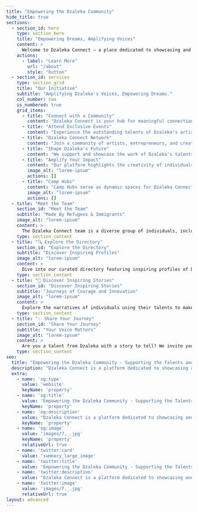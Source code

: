 ```yaml
---
title: "Empowering the Dzaleka Community"
hide_title: true
sections:
  - section_id: hero
    type: section_hero
    title: "Empowering Dreams, Amplifying Voices"
    content: >
      Welcome to Dzaleka Connect – a place dedicated to showcasing and supporting the incredible talents of artists, entrepreneurs, and creators living in the Dzaleka refugee camp.
    actions:
      - label: "Learn More"
        url: "/about"
        style: "button"
  - section_id: services
    type: section_grid
    title: "Our Initiative"
    subtitle: "Amplifying Dzaleka's Voices, Empowering Dreams."
    col_number: two
    is_numbered: true
    grid_items:
      - title: "Connect with a Community"
        content: "Dzaleka Connect is your hub for meaningful connections, whether you're an artist, entrepreneur, or supporter in the Dzaleka refugee camp."
      - title: "Attend Exclusive Events"
        content: "Experience the outstanding talents of Dzaleka's artists, entrepreneurs, and creators through our exclusive events."
      - title: "Dzaleka Connect Network"
        content: "Join a community of artists, entrepreneurs, and creators in Dzaleka refugee camp, leveraging their talents for impactful projects."
      - title: "Shape Dzaleka's Future"
        content: "We support and showcase the work of Dzaleka's talents, providing resources for their growth and success."
      - title: "Amplify Your Impact"
        content: "Our platform highlights the creativity of individuals in Dzaleka refugee camp, sharing their stories on a broader scale."
        image_alt: "lorem-ipsum"
        actions: []
      - title: "Camp Hubs"
        content: "Camp Hubs serve as dynamic spaces for Dzaleka Connect members to collaborate and access resources."
        image_alt: "lorem-ipsum"
        actions: []
  - title: "Meet the Team"
    section_id: "Meet the Team"
    subtitle: "Made By Refugees & Immigrants"
    image_alt: "lorem-ipsum"
    content: >
      The Dzaleka Connect team is a diverse group of individuals, including former refugees and immigrants, working hard to center our vision around the voices and needs of vulnerable people and refugees.
    type: section_content
  - title: "🔍 Explore the Directory"
    section_id: "Explore the Directory"
    subtitle: "Discover Inspiring Profiles"
    image_alt: "lorem-ipsum"
    content: >
      Dive into our curated directory featuring inspiring profiles of Dzaleka's artists, entrepreneurs, and creators. Each profile is a testament to the resilience and ingenuity present within the community.
    type: section_content
  - title: "🎨 Discover Inspiring Stories"
    section_id: "Discover Inspiring Stories"
    subtitle: "Journeys of Courage and Innovation"
    image_alt: "lorem-ipsum"
    content: >
      Explore the narratives of individuals using their talents to make a positive impact in Dzaleka and beyond. These are stories of courage, innovation, and the pursuit of dreams against all odds.
    type: section_content
  - title: "✨ Share Your Journey"
    section_id: "Share Your Journey"
    subtitle: "Your Voice Matters"
    image_alt: "lorem-ipsum"
    content: >
      Are you a talent from Dzaleka with a story to tell? We invite you to submit your profile and join our growing community. Your voice matters, and your story deserves to be heard.
    type: section_content
seo:
  title: "Empowering the Dzaleka Community - Supporting the Talents and Aspirations of Artists, Entrepreneurs, and Creators"
  description: "Dzaleka Connect is a platform dedicated to showcasing and supporting the talented artists, entrepreneurs, and creators living in the Dzaleka refugee camp."
  extra:
    - name: 'og:type'
      value: 'website'
      keyName: 'property'
    - name: 'og:title'
      value: 'Empowering the Dzaleka Community - Supporting the Talents and Aspirations of Artists, Entrepreneurs, and Creators'
      keyName: 'property'
    - name: 'og:description'
      value: "Dzaleka Connect is a platform dedicated to showcasing and supporting the talented artists, entrepreneurs, and creators living in the Dzaleka refugee camp."
      keyName: 'property'
    - name: 'og:image'
      value: 'images/7._.jpg'
      keyName: 'property'
      relativeUrl: true
    - name: 'twitter:card'
      value: 'summary_large_image'
    - name: 'twitter:title'
      value: 'Empowering the Dzaleka Community - Supporting the Talents and Aspirations of Artists, Entrepreneurs, and Creators'
    - name: 'twitter:description'
      value: "Dzaleka Connect is a platform dedicated to showcasing and supporting the talented artists, entrepreneurs, and creators living in the Dzaleka refugee camp."
    - name: 'twitter:image'
      value: 'images/7._.jpg'
      relativeUrl: true
layout: advanced
---
```

